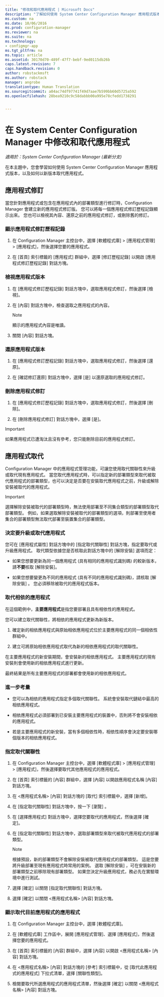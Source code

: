 ```yaml
---
title: "修改和取代應用程式 | Microsoft Docs"
description: "了解如何使用 System Center Configuration Manager 應用程式版本及取代應用程式。"
ms.custom: na
ms.date: 10/06/2016
ms.prod: configuration-manager
ms.reviewer: na
ms.suite: na
ms.technology:
- configmgr-app
ms.tgt_pltfrm: na
ms.topic: article
ms.assetid: 30170d70-489f-47f7-bebf-9ed0115db26b
caps.latest.revision: 7
caps.handback.revision: 0
author: robstackmsft
ms.author: robstack
manager: angrobe
translationtype: Human Translation
ms.sourcegitcommit: a04ac74df97741f49d7aae7b599bb60d5725a592
ms.openlocfilehash: 28bea9210c9c58dabbb00a995e78cfedd1738291


---
```

# <a name="revise-and-supersede-applications-in-system-center-configuration-manager"></a>在 System Center Configuration Manager 中修改和取代應用程式

*適用於：System Center Configuration Manager (最新分支)*

在本主題中，您會學習如何使用 System Center Configuration Manager 應用程式版本，以及如何以新版本取代應用程式。  

##  <a name="application-revisions"></a>應用程式修訂  
 當您針對應用程式或包含在應用程式內的部署類型進行修訂時，Configuration Manager 會建立新的應用程式修訂版。 您可以將每一個應用程式修訂歷程記錄顯示出來。 您也可以檢視其內容、還原之前的應用程式修訂，或刪除舊的修訂。  

### <a name="to-display-an-application-revision-history"></a>顯示應用程式修訂歷程記錄  

1.  在 Configuration Manager 主控台中，選擇 [軟體程式庫] > [應用程式管理] > [應用程式]，然後選擇您要的應用程式。  

3.  在 [首頁] 索引標籤的 [應用程式] 群組中，選擇 [修訂歷程記錄] 以開啟 [應用程式修訂歷程記錄] 對話方塊。  

### <a name="to-view-an-application-revision"></a>檢視應用程式版本  

1.  在 [應用程式修訂歷程記錄] 對話方塊中，選取應用程式修訂，然後選擇 [檢視]。  

2.  在 [內容]  對話方塊中，檢查選取之應用程式的內容。  

    > [!NOTE]  
    >  顯示的應用程式內容是唯讀。  

3.  關閉 [內容]  對話方塊。  

### <a name="to-restore-an-application-revision"></a>還原應用程式版本  

1.  在 [應用程式修訂歷程記錄] 對話方塊中，選取應用程式修訂，然後選擇 [還原]。  

2.  在 [確認修訂還原] 對話方塊中，選擇 [是] 以還原選取的應用程式修訂。  

### <a name="to-delete-an-application-revision"></a>刪除應用程式修訂  

1.  在 [應用程式修訂歷程記錄] 對話方塊中，選取應用程式修訂，然後選擇 [刪除]。  

2.  在 [刪除應用程式修訂] 對話方塊中，選擇 [是]。  

> [!IMPORTANT]  
>  如果應用程式已遭淘汰且沒有參考，您只能刪除目前的應用程式修訂。  

##  <a name="application-supersedence"></a>應用程式取代  
 Configuration Manager 中的應用程式管理功能，可讓您使用取代關聯性來升級或取代現有應用程式。 當您取代應用程式時，可以指定新的部署類型來取代被取代應用程式的部署類型，也可以決定是否要在安裝取代應用程式之前，升級或解除安裝被取代的應用程式。  

> [!IMPORTANT]  
>  選擇解除安裝被取代的部署類型時，無法使用部署至不同集合類型的部署類型取代部署類型。  例如，如果選取解除安裝被取代的部署類型的選項，則部署至使用者集合的部署類型無法取代部署至裝置集合的部署類型。  

### <a name="decide-whether-to-upgrade-or-replace-an-application"></a>決定要升級或取代應用程式  
 您可在 [應用程式屬性] 對話方塊中的 [指定取代關聯性]  對話方塊，指定要取代或升級應用程式。 取代類型依據您是否核取此對話方塊中的 [解除安裝]  選項而定：  

-   如果您想要更新為同一個應用程式 (具有相同的應用程式識別碼) 的較新版本，請**不要**核取 [解除安裝]。  

-   如果您想要變更為不同的應用程式 (具有不同的應用程式識別碼)，請核取 [解除安裝] 。 您必須移除被取代的應用程式版本。  

### <a name="supersede-dependent-applications"></a>取代相依的應用程式  
 在這個範例中，**主要應用程式**是指您要部署且具有相依性的應用程式。  

 您可以建立取代關聯性，將相依的應用程式更新為新版本。  

1.  確定新的相依應用程式與原始相依應用程式位於主要應用程式的同一個相依性群組中。  

2.  建立可將原始相依應用程式取代為新的相依應用程式的取代關聯性。  

 在主要應用程式的新安裝期間，會安裝新的相依應用程式。 主要應用程式的現有安裝則會使用新的相依應用程式進行更新。  

 最終結果是所有主要應用程式的部署都會使用新的相依應用程式。  

### <a name="further-considerations"></a>進一步考量  

-   您可以為相依的應用程式指定多個取代關聯性。 系統會安裝取代鏈結中最高的相依應用程式。  

-   相依應用程式必須部署到已安裝主要應用程式的裝置中，否則將不會安裝相依的應用程式。  

-   若是主要應用程式的新安裝，當有多個相依性時，相依性順序會決定要安裝哪個版本的相依應用程式。  

### <a name="to-specify-a-supersedence-relationship"></a>指定取代關聯性  

1.  在 Configuration Manager 主控台中，選擇 [軟體程式庫] > [應用程式管理] > [應用程式]，然後選擇要取代其他應用程式的應用程式。  

3.  在 [首頁] 索引標籤的 [內容] 群組中，選擇 [內容] 以開啟應用程式名稱 [內容] 對話方塊。  

4.  在 <應用程式名稱\> [內容] 對話方塊的 [取代] 索引標籤中，選擇 [新增]。  

5.  在 [指定取代關聯性]  對話方塊中，按一下 [瀏覽] 。  

6.  在 [選擇應用程式] 對話方塊中，選擇您要取代的應用程式，然後選擇 [確定]。  

7.  在 [指定取代關聯性] 對話方塊中，選取部署類型來取代被取代應用程式的部署類型。  

    > [!NOTE]  
    >  根據預設，新的部署類型不會解除安裝被取代應用程式的部署類型。 這是您要將升級部署至現有應用程式時常用的案例。 選取 [解除安裝]  ，可在安裝新的部署類型之前移除現有部署類型。 如果您決定升級應用程式，務必先在實驗環境中進行測試。  

8.  選擇 [確定] 以關閉 [指定取代關聯性] 對話方塊。  

9. 選擇 [確定] 以關閉 <應用程式名稱\> [內容] 對話方塊。  

### <a name="to-display-applications-that-supersede-the-current-application"></a>顯示取代目前應用程式的應用程式  

1.  在 Configuration Manager 主控台中，選擇 [軟體程式庫]。  

2.  在 [軟體程式庫] 工作區中，展開 [應用程式管理]、選擇 [應用程式]，然後選擇您要的應用程式。  

3.  在 [首頁] 索引標籤的 [內容] 群組中，選擇 [內容] 以開啟 <應用程式名稱\> [內容] 對話方塊。  

4.  在 <應用程式名稱\> [內容] 對話方塊的 [參考] 索引標籤中，從 [取代此應用程式的應用程式] 下拉式清單，選擇 [關聯性類型]。  

5.  檢閱要取代所選應用程式的應用程式清單，然後選擇 [確定] 以關閉 <應用程式名稱\> [內容] 對話方塊。  



<!--HONumber=Dec16_HO3-->


